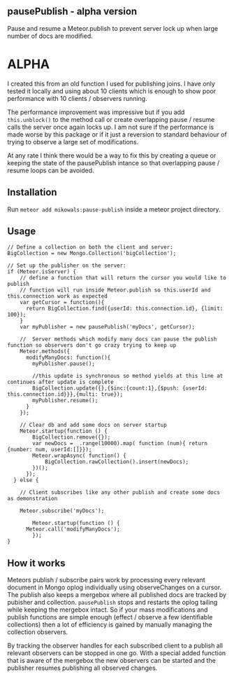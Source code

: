 ## pausePublish - alpha version

Pause and resume a Meteor.publish to prevent server lock up when large number of docs are modified.

# ALPHA

I created this from an old function I used for publishing joins.  I have only tested it locally and using about 10 clients which is enough to show poor performance with 10 clients / observers running.  

The performance improvement was impressive but if you add `this.unblock()` to the method call or create overlapping pause / resume calls the server once again locks up.  I am not sure if the performance is made worse by this package or if it just a reversion to standard behaviour of trying to observe a large set of modifications.

At any rate I think there would be a way to fix this by creating a queue or keeping the state of the pausePublish intance so that overlapping pause / resume loops can be avoided.

## Installation

Run `meteor add mikowals:pause-publish` inside a meteor project directory.

## Usage
   
    // Define a collection on both the client and server:
    BigCollection = new Mongo.Collection('bigCollection');

    // Set up the publisher on the server:
    if (Meteor.isServer) {
	    // define a function that will return the cursor you would like to publish
	    // function will run inside Meteor.publish so this.userId and this.connection work as expected
	    var getCursor = function(){
	      return BigCollection.find({userId: this.connection.id}, {limit: 100}); 
	    }
	    var myPublisher = new pausePublish('myDocs', getCursor);

	    //  Server methods which modify many docs can pause the publish function so observers don't go crazy trying to keep up
	    Meteor.methods({
	      modifyManyDocs: function(){
	      	myPublisher.pause();

	      	//this update is synchronous so method yields at this line at continues after update is complete
	      	BigCollection.update({},{$inc:{count:1},{$push: {userId: this.connection.id}}},{multi: true});
	      	myPublisher.resume();
	      }
	    });

	    // Clear db and add some docs on server startup
	    Meteor.startup(function () { 
	    	BigCollection.remove({});
		    var newDocs = _.range(10000).map( function (num){ return {number: num, userId:[]}});
		    Meteor.wrapAsync( function() {
		    	BigCollection.rawCollection().insert(newDocs);
		    })();
		  });
	  } else {

    	// Client subscribes like any other publish and create some docs as demonstration
    
    	Meteor.subscribe('myDocs');
 
    		Meteor.startup(function () {
          Meteor.call('modifyManyDocs');
    		});
    }

## How it works

Meteors publish / subscribe pairs work by processing every relevant document in Mongo oplog individually using observeChanges on a cursor.  The publish also keeps a mergebox where all published docs are tracked by pubisher and collection.  `pausePublish` stops and restarts the oplog tailing while keeping the mergebox intact.  So if your mass modifications and publish functions are simple enough (effect / observe a few identifiable collections) then a lot of efficiency is gained by manually managing the collection observers.

By tracking the observer handles for each subscribed client to a publish all relevant observers can be stopped in one go.  With a special added function that is aware of the mergebox the new observers can be started and the publisher resumes publishing all observed changes.
